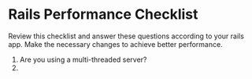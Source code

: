 # Rails Performance Checklist

Review this checklist and answer these questions according to your rails app. Make the necessary changes to achieve better performance.

1. Are you using a multi-threaded server? 
2. 

